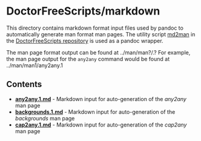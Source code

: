 # DoctorFreeScripts/markdown

This directory contains markdown format input files used by pandoc to automatically
generate man format man pages. The utility script
[md2man](https://gitlab.com/doctorfree/DoctorFreeScripts/-/blob/master/scripts/md2man.sh)
in the [DoctorFreeScripts repository](https://gitlab.com/doctorfree/DoctorFreeScripts)
is used as a pandoc wrapper.

The man page format output can be found at ../man/man?/<command>.?
For example, the man page output for the `any2any` command would be found at
../man/man1/any2any.1

## Contents

- [**any2any.1.md**](any2any.1.md) - Markdown input for auto-generation of the *any2any* man page
- [**backgrounds.1.md**](backgrounds.1.md) - Markdown input for auto-generation of the *backgrounds* man page
- [**cap2any.1.md**](cap2any.1.md) - Markdown input for auto-generation of the *cap2any* man page
